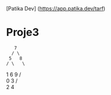 [Patika Dev] (https://app.patika.dev/tarf)
# Proje3


       7     
      / \
     5   8
    / \   \
   1   6   9
  / \
 0   3 
    / \
   2   4 
